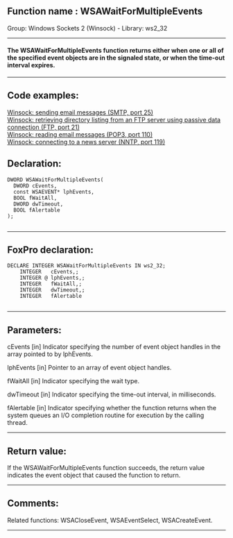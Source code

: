 
## Function name : WSAWaitForMultipleEvents
Group: Windows Sockets 2 (Winsock) - Library: ws2_32    
***  


#### The WSAWaitForMultipleEvents function returns either when one or all of the specified event objects are in the signaled state, or when the time-out interval expires.
***  


## Code examples:
[Winsock: sending email messages (SMTP, port 25)](../../samples/sample_385.md)  
[Winsock: retrieving directory listing from an FTP server using passive data connection (FTP, port 21)](../../samples/sample_386.md)  
[Winsock: reading email messages (POP3, port 110)](../../samples/sample_388.md)  
[Winsock: connecting to a news server (NNTP, port 119)](../../samples/sample_389.md)  

## Declaration:
```foxpro  
DWORD WSAWaitForMultipleEvents(
  DWORD cEvents,
  const WSAEVENT* lphEvents,
  BOOL fWaitAll,
  DWORD dwTimeout,
  BOOL fAlertable
);
  
```  
***  


## FoxPro declaration:
```foxpro  
DECLARE INTEGER WSAWaitForMultipleEvents IN ws2_32;
	INTEGER   cEvents,;
	INTEGER @ lphEvents,;
	INTEGER   fWaitAll,;
	INTEGER   dwTimeout,;
	INTEGER   fAlertable
  
```  
***  


## Parameters:
cEvents 
[in] Indicator specifying the number of event object handles in the array pointed to by lphEvents.

lphEvents 
[in] Pointer to an array of event object handles. 

fWaitAll 
[in] Indicator specifying the wait type.

dwTimeout 
[in] Indicator specifying the time-out interval, in milliseconds.

fAlertable 
[in] Indicator specifying whether the function returns when the system queues an I/O completion routine for execution by the calling thread.  
***  


## Return value:
If the WSAWaitForMultipleEvents function succeeds, the return value indicates the event object that caused the function to return.  
***  


## Comments:
Related functions: WSACloseEvent, WSAEventSelect, WSACreateEvent.  
  
***  


